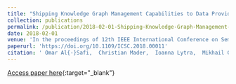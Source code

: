 ```yaml
---
title: "Shipping Knowledge Graph Management Capabilities to Data Providers and Consumers"
collection: publications
permalink: /publication/2018-02-01-Shipping-Knowledge-Graph-Management-Capabilities-to-Data-Providers-and-Consumers
date: 2018-02-01
venue: 'In the proceedings of 12th IEEE International Conference on Semantic Computing, ICSC 2018, Laguna Hills, CA, USA, January 31 - February 2, 2018'
paperurl: 'https://doi.org/10.1109/ICSC.2018.00011'
citation: ' Omar Al{-}Safi,  Christian Mader,  Ioanna Lytra,  Mikhail Galkin,  Kemele Endris,  Maria{-}Esther Vidal,  S{\&quot;{o}}ren Auer, &quot;Shipping Knowledge Graph Management Capabilities to Data Providers and Consumers.&quot; In the proceedings of 12th IEEE International Conference on Semantic Computing, ICSC 2018, Laguna Hills, CA, USA, January 31 - February 2, 2018, 2018.'
---
```

[Access paper here](https://doi.org/10.1109/ICSC.2018.00011){:target="_blank"}
